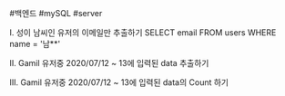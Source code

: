 #백엔드 #mySQL #server 

I. 성이 남씨인 유저의 이메일만 추출하기
	SELECT email FROM users WHERE name = '남**'
	
II. Gamil 유저중 2020/07/12 ~ 13에 입력된 data 추출하기

III.  Gamil 유저중 2020/07/12 ~ 13에 입력된 data의 Count 하기

